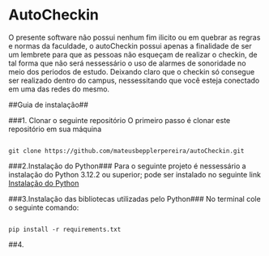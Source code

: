 # AutoCheckin

O presente software não possui nenhum fim ilicito ou em quebrar as regras e normas da faculdade, o autoCheckin possui apenas a finalidade de ser um lembrete para que as pessoas não esqueçam de realizar o checkin, de tal forma que não será nessessário o uso de alarmes de sonoridade no meio dos periodos de estudo. Deixando claro que o checkin só consegue ser realizado dentro do campus, nessessitando que você esteja conectado em uma das redes do mesmo.

##Guia de instalação##

###1. Clonar o seguinte repositório
O primeiro passo é clonar este repositório em sua máquina
```

git clone https://github.com/mateusbepplerpereira/autoCheckin.git

```

###2.Instalação do Python###
Para o seguinte projeto é nessessário a instalação do Python 3.12.2 ou superior; pode ser instalado no seguinte link [Instalação do Python](https://www.python.org/downloads/)

###3.Instalação das bibliotecas utilizadas pelo Python###
No terminal cole o seguinte comando:
```

pip install -r requirements.txt

```

##4.
